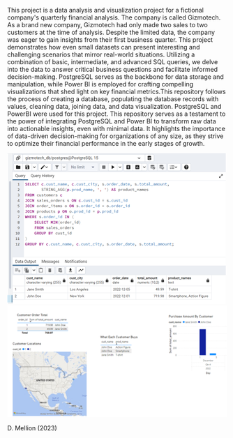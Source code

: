    This project is a data analysis and visualization project for a fictional company's quarterly financial analysis. The company is called Gizmotech. As a brand new company, Gizmotech had only made two sales to two customers at the time of analysis. Despite the limited data, the company was eager to gain insights from their first business quarter. This project demonstrates how even small datasets can present interesting and challenging scenarios that mirror real-world situations. 
   Utilizing a combination of basic, intermediate, and advanced SQL queries, we delve into the data to answer critical business questions and facilitate informed decision-making. PostgreSQL serves as the backbone for data storage and manipulation, while Power BI is employed for crafting compelling visualizations that shed light on key financial metrics.This repository follows the process of creating a database, populating the database records with values, cleaning data, joining data, and data visualization. PostgreSQL and PowerBI were used for this project.
   This repository serves as a testament to the power of integrating PostgreSQL and Power BI to transform raw data into actionable insights, even with minimal data. It highlights the importance of data-driven decision-making for organizations of any size, as they strive to optimize their financial performance in the early stages of growth.


![SQL Image](https://github.com/Mellion/Gizmotech_quarterly/blob/main/images/sql_code.png?raw=true)
![Dashboard Image](https://github.com/Mellion/Gizmotech_quarterly/blob/main/images/dashboard.png?raw=true)



D. Mellion (2023)
